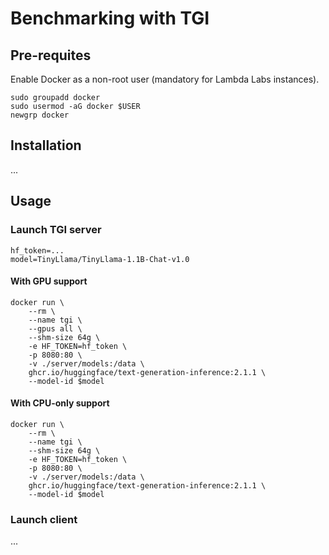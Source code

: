 # Benchmarking with TGI

## Pre-requites

Enable Docker as a non-root user (mandatory for Lambda Labs instances).

```shell
sudo groupadd docker
sudo usermod -aG docker $USER
newgrp docker
```

## Installation

...

## Usage

### Launch TGI server

```shell
hf_token=...
model=TinyLlama/TinyLlama-1.1B-Chat-v1.0
```

#### With GPU support

```shell
docker run \
    --rm \
    --name tgi \
    --gpus all \
    --shm-size 64g \
    -e HF_TOKEN=hf_token \
    -p 8080:80 \
    -v ./server/models:/data \
    ghcr.io/huggingface/text-generation-inference:2.1.1 \
    --model-id $model
```

#### With CPU-only support

```shell
docker run \
    --rm \
    --name tgi \
    --shm-size 64g \
    -e HF_TOKEN=hf_token \
    -p 8080:80 \
    -v ./server/models:/data \
    ghcr.io/huggingface/text-generation-inference:2.1.1 \
    --model-id $model
```

### Launch client

...
